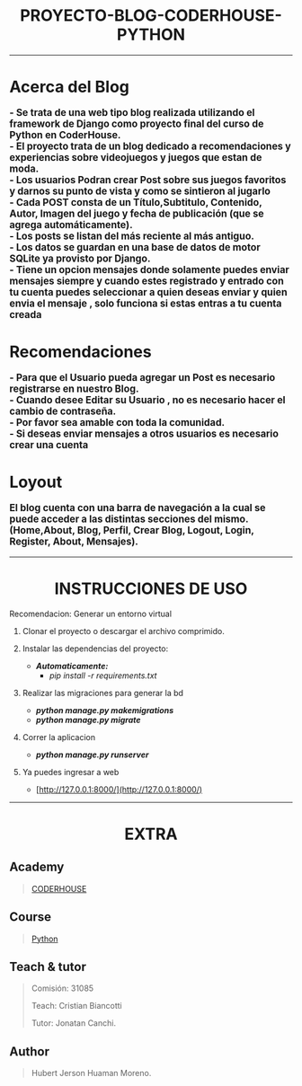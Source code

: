 # <h1 style="text-align:center;font-weight:bold;">PROYECTO-BLOG-CODERHOUSE-PYTHON</h1>
---
### <h1 style="font-weight:bold;">Acerca del Blog</h1>

<p style="font-size:17px; font-weight:bold">
- Se trata de una web tipo blog realizada utilizando el framework de Django como proyecto final del curso de Python en CoderHouse.<br/>
- El proyecto trata de un blog dedicado a recomendaciones y experiencias sobre videojuegos y juegos que estan de moda.<br/>
- Los usuarios Podran crear Post sobre sus juegos favoritos y darnos su punto de vista y como se sintieron al jugarlo<br/>
- Cada POST consta de un Título,Subtitulo, Contenido, Autor, Imagen del juego  y fecha de publicación (que se agrega automáticamente).
<br/>
- Los posts se listan del más reciente al más antiguo.<br/>
- Los datos se guardan en una base de datos de motor SQLite ya provisto por Django.<br/>
- Tiene un opcion mensajes donde solamente puedes enviar mensajes siempre y cuando estes registrado y entrado con tu cuenta puedes seleccionar a quien deseas enviar y quien envia el mensaje , solo funciona si estas entras a tu cuenta creada

<h1 style="font-weight:bold;">Recomendaciones</h1>
<p style="font-size:17px; font-weight:bold">
- Para que el Usuario pueda agregar un Post es necesario registrarse en nuestro Blog.<br/>
- Cuando desee Editar su Usuario , no es necesario hacer el cambio de contraseña.<br/>
- Por favor sea amable con toda la comunidad.<br/>
- Si deseas enviar mensajes a otros usuarios es necesario crear una cuenta
</p>
<h1 style="font-weight:bold;">Loyout</h1>
<p style="font-size:17px; font-weight:bold">
El blog cuenta con una barra de navegación a la cual se puede acceder a las distintas secciones del mismo. (Home,About, Blog, Perfil, Crear Blog, Logout, Login, Register, About, Mensajes).
</p>


---

## <h1 style="text-align:center; text-transform:uppercase; font-weight:bold;">Instrucciones de uso</h1>

Recomendacion: Generar un entorno virtual

1.  Clonar el proyecto o descargar el archivo comprimido.

2.  Instalar las dependencias del proyecto:  
    +  ***Automaticamente:***
        -    *pip install -r requirements.txt*

3. Realizar las migraciones para generar la bd
    -    ***python manage.py makemigrations***
    -    ***python manage.py migrate***

4. Correr la aplicacion
    -    ***python manage.py runserver***

5. Ya puedes ingresar a web
    -    [http://127.0.0.1:8000/](http://127.0.0.1:8000/)

***

## <h1 style="text-align:center; text-transform:uppercase; font-weight:bold;">Extra</h1>

## Academy
> [CODERHOUSE](https://www.coderhouse.cl)
## Course
> [Python](https://www.coderhouse.cl/online/python)

## Teach & tutor
> <p>Comisión: 31085</p>
> <p>Teach: Cristian Biancotti</p>
> <p>Tutor: Jonatan Canchi.</p>
## Author
> <p>Hubert Jerson Huaman Moreno. </p>